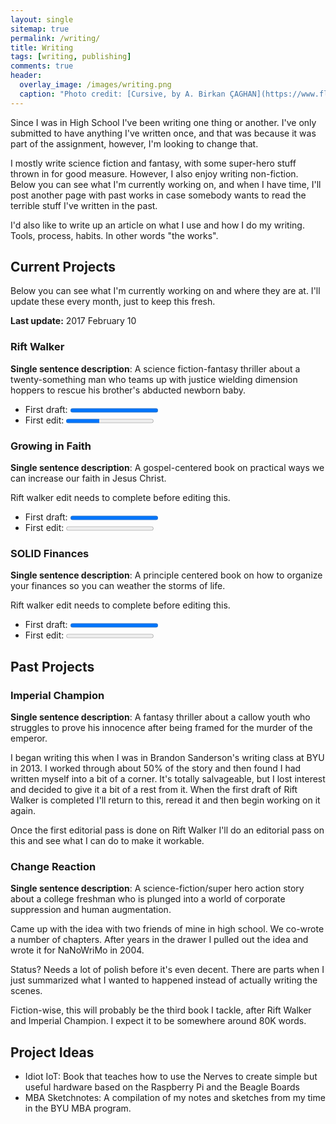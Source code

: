 ```yaml
---
layout: single
sitemap: true
permalink: /writing/
title: Writing
tags: [writing, publishing]
comments: true
header:
  overlay_image: /images/writing.png
  caption: "Photo credit: [Cursive, by A. Birkan ÇAGHAN](https://www.flickr.com/photos/birkancaghan/24574037480)"
---
```

Since I was in High School I've been writing one thing or another. I've only submitted to have anything I've written once, and that was because it was part of the assignment, however, I'm looking to change that.

I mostly write science fiction and fantasy, with some super-hero stuff thrown in for good measure. However, I also enjoy writing non-fiction. Below you can see what I'm currently working on, and when I have time, I'll post another page with past works in case somebody wants to read the terrible stuff I've written in the past.

I'd also like to write up an article on what I use and how I do my writing. Tools, process, habits. In other words "the works".

## Current Projects

Below you can see what I'm currently working on and where they are at. I'll update these every month, just to keep this fresh.

**Last update:** 2017 February 10

### Rift Walker

**Single sentence description**: A science fiction-fantasy thriller about a twenty-something man who teams up with justice wielding dimension hoppers to rescue his brother's abducted newborn baby.

- First draft: <progress value="95500" max="95500"></progress>
- First edit: <progress value="25" max="66"></progress>

### Growing in Faith

**Single sentence description**: A gospel-centered book on practical ways we can increase our faith in Jesus Christ.

Rift walker edit needs to complete before editing this.

- First draft: <progress value="30000" max="30000"></progress>
- First edit: <progress value="0" max="66"></progress>


<script async id='_ck_69719' src='https://forms.convertkit.com/69719?v=5'></script>

### SOLID Finances

**Single sentence description**: A principle centered book on how to organize your finances so you can weather the storms of life.

Rift walker edit needs to complete before editing this.

- First draft: <progress value="100" max="100"></progress>
- First edit: <progress value="0" max="66"></progress>

## Past Projects

### Imperial Champion

**Single sentence description**: A fantasy thriller about a callow youth who struggles to prove his innocence after being framed for the murder of the emperor.

I began writing this when I was in Brandon Sanderson's writing class at BYU in 2013. I worked through about 50% of the story and then found I had written myself into a bit of a corner. It's totally salvageable, but I lost interest and decided to give it a bit of a rest from it. When the first draft of Rift Walker is completed I'll return to this, reread it and then begin working on it again.

Once the first editorial pass is done on Rift Walker I'll do an editorial pass on this and see what I can do to make it workable.

### Change Reaction

**Single sentence description**: A science-fiction/super hero action story about a college freshman who is plunged into a world of corporate suppression and human augmentation.

Came up with the idea with two friends of mine in high school. We co-wrote a number of chapters. After years in the drawer I pulled out the idea and wrote it for NaNoWriMo in 2004.

Status? Needs a lot of polish before it's even decent. There are parts when I just summarized what I wanted to happened instead of actually writing the scenes.

Fiction-wise, this will probably be the third book I tackle, after Rift Walker and Imperial Champion. I expect it to be somewhere around 80K words.

## Project Ideas

* Idiot IoT: Book that teaches how to use the Nerves to create simple but useful hardware based on the Raspberry Pi and the Beagle Boards
* MBA Sketchnotes: A compilation of my notes and sketches from my time in the BYU MBA program.
